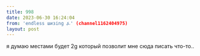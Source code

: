 ```yaml
---
title: 998
date: 2023-06-30 16:24:04
from: 'endless шизing ⍼' (channel1162404975)
layout: post
---
```


я думаю местами будет 2g который позволит мне сюда писать что-то..
